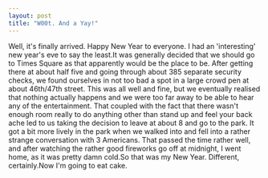 ```yaml
---
layout: post
title: "W00t. And a Yay!"
---
```

Well, it's finally arrived. Happy New Year to everyone. I had an 'interesting'
new year's eve to say the least.It was generally decided that we should go to
Times Square as that apparently would be the place to be. After getting there
at about half five and going through about 385 separate security checks, we
found ourselves in not too bad a spot in a large crowd pen at about 46th/47th
street. This was all well and fine, but we eventually realised that nothing
actually happens and we were too far away to be able to hear any of the
entertainment. That coupled with the fact that there wasn't enough room really
to do anything other than stand up and feel your back ache led to us taking
the decision to leave at about 8 and go to the park. It got a bit more lively
in the park when we walked into and fell into a rather strange conversation
with 3 Americans. That passed the time rather well, and after watching the
rather good fireworks go off at midnight, I went home, as it was pretty damn
cold.So that was my New Year. Different, certainly.Now I'm going to eat cake.

